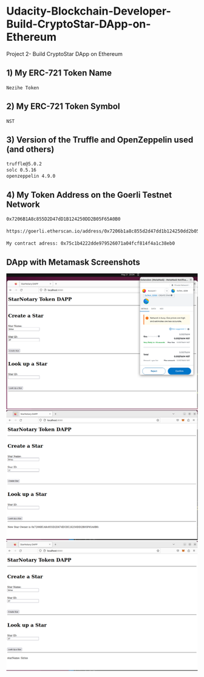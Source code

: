 # Udacity-Blockchain-Developer-Build-CryptoStar-DApp-on-Ethereum
Project 2- Build CryptoStar DApp on Ethereum

## 1) My ERC-721 Token Name
    Nezihe Token

## 2) My ERC-721 Token Symbol
    NST
## 3) Version of the Truffle and OpenZeppelin used (and others)
    truffle@5.0.2
    solc 0.5.16
    openzeppelin 4.9.0

## 4) My Token Address on the Goerli Testnet Network
    0x7206B1A8c855D2D47dD1B124250DD2B05F65A0B0
    
    https://goerli.etherscan.io/address/0x7206b1a8c855d2d47dd1b124250dd2b05f65a0b0
    
    My contract adress: 0x75c1b4222dde979526071a04fcf814f4a1c38eb0
    
## DApp with Metamask Screenshots

![1](1.PNG "First")
![2](2.PNG "Second")
![3](3.PNG "Third")

